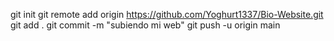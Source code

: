 git init
git remote add origin https://github.com/Yoghurt1337/Bio-Website.git
git add .
git commit -m "subiendo mi web"
git push -u origin main
